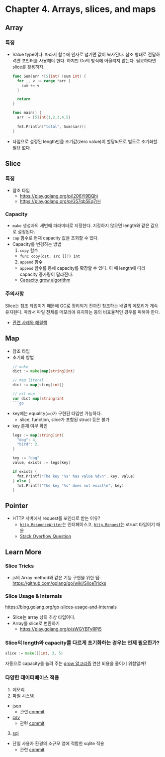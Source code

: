 # Chapter 4. Arrays, slices, and maps

## Array

### 특징
- Value type이다. 따라서 함수에 인자로 넘기면 값이 복사된다. 참조 형태로 전달하려면 포인터를 사용해야 한다. 하지만 Go의 방식에 어울리지 않는다. 필요하다면 slice를 활용하자.
  ```go
  func Sum(arr *[5]int) (sum int) {
    for _, v := range *arr {
      sum += v
    }

    return
  }

  func main() {
    arr := [5]int{1,2,3,4,5}
    
    fmt.Println("total", Sum(&arr))
  }
  ```
- 타입으로 설정된 length만큼 초기값(zero value)이 할당되므로 별도로 초기화할 필요 없다.

## Slice

### 특징
- 참조 타입
  - https://play.golang.org/p/l206Yl9BQhj
  - https://play.golang.org/p/G57qb5Eq7rH

### Capacity
- `make` 생성자의 세번째 파라미터로 지정한다. 지정하지 않으면 length와 같은 값으로 설정된다.
- `cap` 함수로 현재 capacity 값을 조회할 수 있다.
- Capacity를 변경하는 방법
  1. `copy` 함수
    - `func copy(dst, src []T) int`
  2. `append` 함수
    - `append` 함수를 통해 capacity를 확장할 수 있다. 이 때 length에 따라 capacity 증가량이 달라진다.
    - [Capacity grow algorithm](https://github.com/golang/go/blob/master/src/runtime/slice.go#L95-L114)

### 주의사항
Slice는 참조 타입이기 때문에 GC로 정리되기 전까진 참조하는 배열의 메모리가 계속 유지된다. 따라서 파일 전체를 메모리에 유지하는 등의 비효율적인 경우를 피해야 한다.
- [관련 사례와 해결책](https://blog.golang.org/go-slices-usage-and-internals#TOC_6.)

## Map
- 참조 타입
- 초기화 방법
  ```go
  // make
  dict := make(map[string]int)

  // map literal
  dict := map[sting]int{}

  // nil map
  var dict map[string]int
  ```go
  
  ```
- key에는 equality(`==`)가 구현된 타입만 가능하다.
  - slice, function, slice가 포함된 struct 등은 불가
- key 존재 여부 확인
  ```go
  legs := map[string]int{
    "dog": 4,
    "bird": 2,
  }

  key := "dog"
  value, exists := legs[key]

  if exists {
    fmt.Printf("The key '%s' has value %d\n", key, value)
  } else {
    fmt.Printf("The key '%s' does not exist\n", key)
  }
  ```

## Pointer

- HTTP 서버에서 request를 포인터로 받는 이유?
  - [`http.ResponseWriter`](https://golang.org/pkg/net/http/#ResponseWriter)는 인터페이스고, [`http.Request`](https://golang.org/pkg/net/http/#Request)는 struct 타입이기 때문
  - [Stack Overflow Question](https://stackoverflow.com/questions/13255907/in-go-http-handlers-why-is-the-responsewriter-a-value-but-the-request-a-pointer)


## Learn More

### Slice Tricks
- js의 Array method와 같은 기능 구현을 위한 팁: 
https://github.com/golang/go/wiki/SliceTricks

### Slice Usage & Internals
https://blog.golang.org/go-slices-usage-and-internals

- Slice는 array 상의 추상 타입이다.
- Array를 slice로 변환하기
  - https://play.golang.org/p/sWGYBTyRPj5

### Slice의 length와 capacity를 다르게 초기화하는 경우는 언제 필요한가?
```go
slice := make([]int, 3, 5)
```
자동으로 capacity를 늘려 주는 [grow 알고리즘](https://github.com/golang/go/blob/master/src/runtime/slice.go#L76-L191) 연산 비용을 줄이기 위함일까?

### 다양한 데이터베이스 적용
1. 메모리
2. 파일 시스템
  - [json](https://golang.org/pkg/encoding/json/)
    - 관련 [commit](https://github.com/yongdamsh/estimator/commit/60e860c9dc8fac61b8ea1fac1d197dc4c6cb0a07#diff-bb7589ef3d57eaea1d896c9d874d303d)
  - [csv](https://golang.org/pkg/encoding/csv/)
    - 관련 [commit](https://github.com/yongdamsh/estimator/commit/c009a7a4fe7a7a8ec6b111d41ffc91ded36fb87d)
3. [sql](https://golang.org/pkg/database/sql)
  - 단일 사용자 환경의 소규모 앱에 적합한 sqlite 적용
    - 관련 [commit](https://github.com/yongdamsh/estimator/commit/1b97c4d552ca9528736720068131d815f0942ade)
